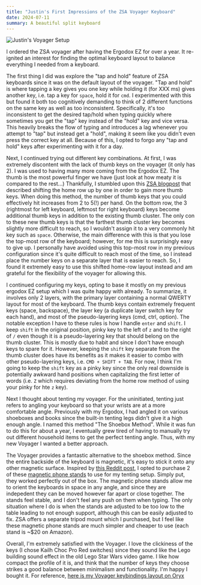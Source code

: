 ```yaml
---
title: "Justin's First Impressions of the ZSA Voyager Keyboard"
date: 2024-07-11
summary: A beautiful split keyboard
---
```


![Justin's Voyager Setup](/voyager.png)

I ordered the ZSA voyager after having the Ergodox EZ for over a year.
It re-ignited an interest for finding the optimal keyboard layout to balance everything I needed from a keyboard.

The first thing I did was explore the "tap and hold" feature of ZSA keyboards since it was on the default layout of the voyager.
"Tap and hold" is where tapping a key gives you one key while holding it (for XXX ms) gives another key, i.e. tap a key for `space`, hold it for `cmd`.
I experimented with this but found it both too cognitively demanding to think of 2 different functions on the same key as well as too inconsistent.
Specifically, it's too inconsistent to get the desired tap/hold when typing quickly where sometimes you get the "tap" key instead of the "hold" key and vice versa.
This heavily breaks the flow of typing and introduces a lag whenever you attempt to "tap" but instead get a "hold", making it seem like you didn't even press the correct key at all.
Because of this, I opted to forgo any "tap and hold" keys after experimenting with it for a day.

Next, I continued trying out different key combinations.
At first, I was extremely discontent with the lack of thumb keys on the voyager (it only has 2).
I was used to having many more coming from the Ergodox EZ.
The thumb is the most powerful finger we have (just look at how meaty it is compared to the rest...)
Thankfully, I stumbled upon this [ZSA blogpost](https://blog.zsa.io/voyager-shifted-layout/) that described shifting the home row up by one in order to gain more thumb keys.
When doing this method, the number of thumb keys that you could effectively hit increases from 2 to 5(!) per hand.
On the bottom row, the 3 (rightmost for left keyboard, leftmost for right keyboard) keys become additional thumb keys in addition to the existing thumb cluster.
The only con to these new thumb keys is that the farthest thumb cluster key becomes slightly more difficult to reach, so I wouldn't assign it to a very commonly hit key such as `space`.
Otherwise, the main difference with this is that you lose the top-most row of the keyboard; however, for me this is surprisingly easy to give up.
I personally have avoided using this top-most row in my previous configuration since it's quite difficult to reach most of the time, so I instead place the number keys on a separate layer that is easier to reach.
So, I found it extremely easy to use this shifted home-row layout instead and am grateful for the flexibility of the voyager for allowing this.

I continued configuring my keys, opting to base it mostly on my previous ergodox EZ setup which I was quite happy with already.
To summarize, it involves only 2 layers, with the primary layer containing a normal QWERTY layout for most of the keyboard.
The thumb keys contain extremely frequent keys (space, backspace), the layer key (a duplicate layer switch key for each hand), and most of the pseudo-layering keys (cmd, ctrl, option).
The notable exception I have to these rules is how I handle `enter` and `shift`.
I keep `shift` in the original position, pinky key to the left of `z` and to the right of `/` even though it is a pseudo-layering key that should belong on the thumb cluster.
This is mostly due to habit and since I don't have enough keys to spare for it.
However, keeping the `shift` key separate from the thumb cluster does have its benefits as it makes it easier to combo with other pseudo-layering keys, i.e. `CMD + SHIFT + TAB`.
For now, I think I'm going to keep the `shift` key as a pinky key since the only real downside is potentially awkward hand positions when capitalizing the first letter of words (i.e. `Z` which requires deviating from the home row method of using your pinky for hte `z` key).

Next I thought about tenting my voyager.
For the uninitiated, tenting just refers to angling your keyboard so that your wrists are at a more comfortable angle.
Previously with my Ergodox, I had angled it on various shoeboxes and books since the built-in tenting legs didn't give it a high enough angle.
I named this method "The Shoebox Method".
While it was fun to do this for about a year, I eventually grew tired of having to manually try out different household items to get the perfect tenting angle.
Thus, with my new Voyager I wanted a better approach.

The Voyager provides a fantastic alternative to the shoebox method.
Since the entire backside of the keyboard is magnetic, it's easy to stick it onto any other magnetic surface.
Inspired by [this Reddit post](https://www.reddit.com/r/ErgoMechKeyboards/), I opted to purchase 2 of these [magnetic phone stands](https://www.amazon.com/dp/B0C22V8WSF/ref=dp_iou_view_item?ie=UTF8&th=1) to use for my tenting setup.
Simply put, they worked perfectly out of the box.
The magnetic phone stands allow me to orient the keyboards in space in any angle, and since they are indepedent they can be moved however far apart or close together.
The stands feel stable, and I don't feel any push on them when typing.
The only situation where I do is when the stands are adjusted to be too low to the table leading to not enough support, although this can be easily adjusted to fix.
ZSA offers a separate tripod mount which I purchased, but I feel like these magnetic phone stands are much simpler and cheaper to use (each stand is ~$20 on Amazon).

Overall, I'm extremely satisfied with the Voyager.
I love the clickiness of the keys (I chose Kailh Choc Pro Red switches) since they sound like the Lego building sound effect in the old Lego Star Wars video game.
I like how compact the profile of it is, and think that the number of keys they choose strikes a good balance between minimalism and functionality.
I'm happy I bought it.
For reference, [here is my Voyager keybindings layout on Oryx](https://configure.zsa.io/voyager/layouts/EM4DG/latest/0)
